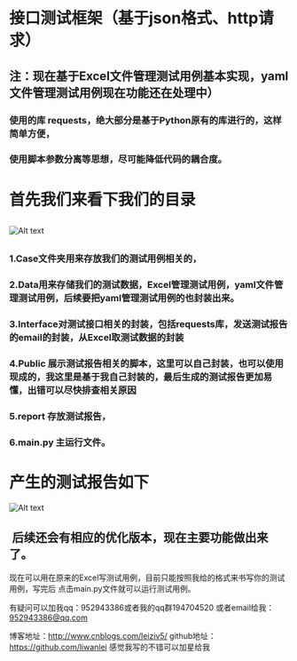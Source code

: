 # 接口测试框架（基于json格式、http请求）
## 注：现在基于Excel文件管理测试用例基本实现，yaml文件管理测试用例现在功能还在处理中）
### 使用的库 requests，绝大部分是基于Python原有的库进行的，这样简单方便，
### 使用脚本参数分离等思想，尽可能降低代码的耦合度。
# 首先我们来看下我们的目录
##
![Alt text](https://github.com/liwanlei/jiekou/blob/master/img/xiangmujiegoutu.png)
##
### 1.Case文件夹用来存放我们的测试用例相关的，
### 2.Data用来存储我们的测试数据，Excel管理测试用例，yaml文件管理测试用例，后续要把yaml管理测试用例的也封装出来。
### 3.Interface对测试接口相关的封装，包括requests库，发送测试报告的email的封装，从Excel取测试数据的封装
### 4.Public 展示测试报告相关的脚本，这里可以自己封装，也可以使用现成的，我这里是基于我自己封装的，最后生成的测试报告更加易懂，出错可以尽快排查相关原因
### 5.report 存放测试报告，
### 6.main.py 主运行文件。
##

# 产生的测试报告如下
![Alt text](https://github.com/liwanlei/jiekou/blob/master/img/cebaogaotu.png)
##
##  后续还会有相应的优化版本，现在主要功能做出来了。

现在可以用在原来的Excel写测试用例，目前只能按照我给的格式来书写你的测试用例，写完后
点击main.py文件就可以运行测试用例。

有疑问可以加我qq：952943386或者我的qq群194704520 或者email给我：952943386@qq.com


博客地址：http://www.cnblogs.com/leiziv5/
github地址：https://github.com/liwanlei  感觉我写的不错可以加星给我